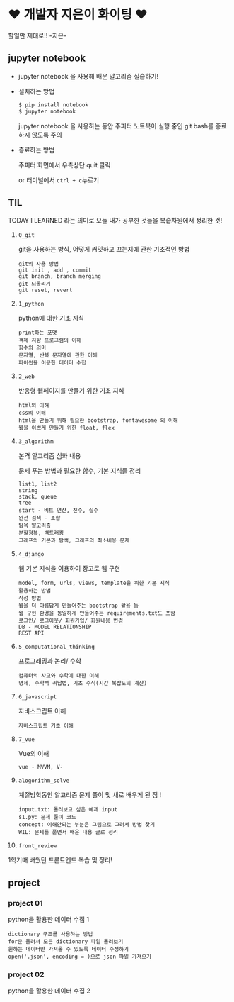 # ♥ 개발자 지은이 화이팅 ♥

할일만 제대로!! -지은-

## jupyter notebook

* jupyter notebook 을 사용해 배운 알고리즘 실습하기!

* 설치하는 방법

  ```bash
  $ pip install notebook
  $ jupyter notebook
  ```

  jupyter notebook 을 사용하는 동안 주피터 노트북이 실행 중인 git bash를 종료하지 않도록 주의

* 종료하는 방법

  주피터 화면에서 우측상단 quit 클릭

  or 터미널에서 `ctrl + c`누르기



## TIL

TODAY I LEARNED 라는 의미로 오늘 내가 공부한 것들을 복습차원에서 정리한 것!

1. `0_git`

   git을 사용하는 방식, 어떻게 커밋하고 끄는지에 관한 기초적인 방법

   ```
   git의 사용 방법
   git init , add , commit
   git branch, branch merging
   git 되돌리기
   git reset, revert
   ```

   

3. `1_python`

   python에 대한 기초 지식

   ```
   print하는 포맷
   객체 지향 프로그램의 이해
   함수의 의미
   문자열, 반복 문자열에 관한 이해
   파이썬을 이용한 데이터 수집
   ```

4. `2_web`

   반응형 웹페이지를 만들기 위한 기초 지식

   ```
   html의 이해
   css의 이해
   html을 만들기 위해 필요한 bootstrap, fontawesome 의 이해
   웹을 이쁘게 만들기 위한 float, flex
   ```

5. `3_algorithm`

   본격 알고리즘 심화 내용 

   문제 푸는 방법과 필요한 함수, 기본 지식들 정리

   ```
   list1, list2
   string
   stack, queue
   tree
   start - 비트 연산, 진수, 실수 
   완전 검색 - 조합
   탐욕 알고리즘
   분할정복, 백트래킹
   그래프의 기본과 탐색, 그래프의 최소비용 문제
   ```

5. `4_django`

   웹 기본 지식을 이용하여 장고로 웹 구현

   ```
   model, form, urls, views, template을 위한 기본 지식
   활용하는 방법
   작성 방법
   웹을 더 아름답게 만들어주는 bootstrap 활용 등
   웹 구현 환경을 동일하게 만들어주는 requirements.txt도 포함
   로그인/ 로그아웃/ 회원가입/ 회원내용 변경
   DB - MODEL RELATIONSHIP
   REST API
   ```

7. `5_computational_thinking`

   프로그래밍과 논리/ 수학

   ```
   컴퓨터의 사고와 수학에 대한 이해
   명제, 수학적 귀납법, 기초 수식(시간 복잡도의 계산)
   ```


7. `6_javascript`

   자바스크립트 이해

   ```
   자바스크립트 기초 이해
   ```
   
8. `7_vue`

   Vue의 이해

   ```
   vue - MVVM, V-
   ```


9. `alogorithm_solve`

   계절방학동안 알고리즘 문제 풀이 및 새로 배우게 된 점 !

   ```
   input.txt: 돌려보고 싶은 예제 input
   s1.py: 문제 풀이 코드
   concept: 이해안되는 부분은 그림으로 그려서 방법 찾기
   WIL: 문제를 풀면서 배운 내용 글로 정리
   ```
   
10. `front_review`

   1학기때 배웠던 프론트엔드 복습 및 정리!

## project

### project 01

python을 활용한 데이터 수집 1

```
dictionary 구조를 사용하는 방법
for문 돌려서 모든 dictionary 파일 돌려보기
원하는 데이터만 가져올 수 있도록 데이터 수정하기
open('.json', encoding = )으로 json 파일 가져오기
```



### project 02

python을 활용한 데이터 수집 2

```
```

